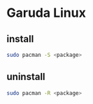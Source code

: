 # Garuda Linux

## install
```bash
sudo pacman -S <package>
```

## uninstall
```bash
sudo pacman -R <package>
```
